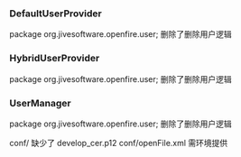### DefaultUserProvider
package org.jivesoftware.openfire.user;
删除了删除用户逻辑
### HybridUserProvider
package org.jivesoftware.openfire.user;
删除了删除用户逻辑
### UserManager
package org.jivesoftware.openfire.user;
删除了删除用户逻辑


conf/ 缺少了  develop_cer.p12
conf/openFile.xml 需环境提供

